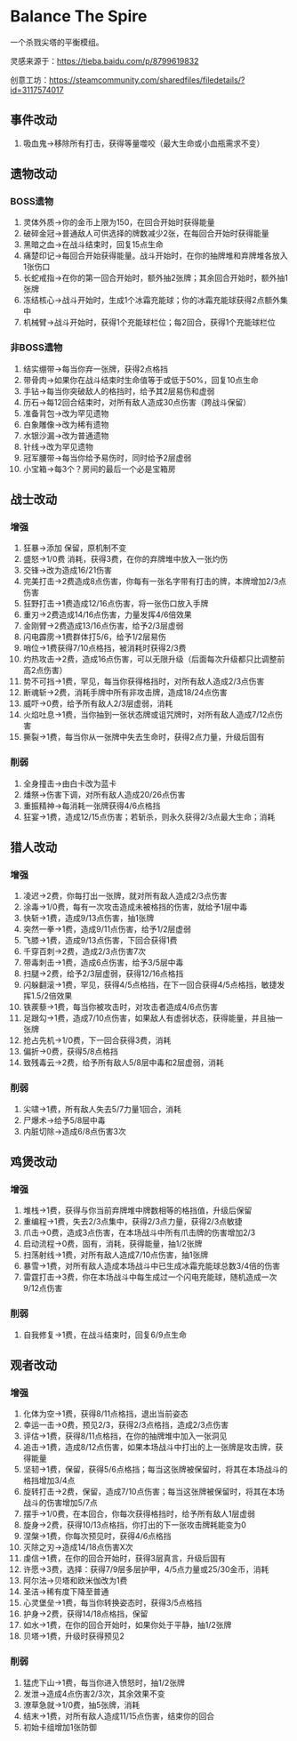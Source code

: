 # Balance The Spire

一个杀戮尖塔的平衡模组。

灵感来源于：https://tieba.baidu.com/p/8799619832

创意工坊：https://steamcommunity.com/sharedfiles/filedetails/?id=3117574017

## 事件改动

1. 吸血鬼→移除所有打击，获得等量噬咬（最大生命或小血瓶需求不变）

## 遗物改动

### BOSS遗物

1. 灵体外质→你的金币上限为150，在回合开始时获得能量
2. 破碎金冠→普通敌人可供选择的牌数减少2张，在每回合开始时获得能量
3. 黑暗之血→在战斗结束时，回复15点生命
4. 痛楚印记→每回合开始获得能量。战斗开始时，在你的抽牌堆和弃牌堆各放入1张伤口
5. 长蛇戒指→在你的第一回合开始时，额外抽2张牌；其余回合开始时，额外抽1张牌
6. 冻结核心→战斗开始时，生成1个冰霜充能球；你的冰霜充能球获得2点额外集中
7. 机械臂→战斗开始时，获得1个充能球栏位；每2回合，获得1个充能球栏位

### 非BOSS遗物

1. 结实绷带→每当你弃一张牌，获得2点格挡
2. 带骨肉→如果你在战斗结束时生命值等于或低于50%，回复10点生命
3. 手钻→每当你突破敌人的格挡时，给予其2层易伤和虚弱
4. 历石→每12回合结束时，对所有敌人造成30点伤害（跨战斗保留）
5. 准备背包→改为罕见遗物
6. 白象雕像→改为稀有遗物
7. 水银沙漏→改为普通遗物
8. 针线→改为罕见遗物
9. 冠军腰带→每当你给予易伤时，同时给予2层虚弱
10. 小宝箱→每3个？房间的最后一个必是宝箱房

## 战士改动

### 增强

1. 狂暴→添加 保留，原机制不变
2. 盛怒→1/0费 消耗，获得3费，在你的弃牌堆中放入一张灼伤
3. 交锋→改为造成16/21伤害
4. 完美打击→2费造成8点伤害，你每有一张名字带有打击的牌，本牌增加2/3点伤害
5. 狂野打击→1费造成12/16点伤害，将一张伤口放入手牌
6. 重刃→2费造成14/16点伤害，力量发挥4/6倍效果
7. 金刚臂→2费造成13/16点伤害，给予2/3层虚弱
8. 闪电霹雳→1费群体打5/6，给予1/2层易伤
9. 哨位→1费获得7/10点格挡，被消耗时获得2/3费
10. 灼热攻击→2费，造成16点伤害，可以无限升级（后面每次升级都只比调整前高2点伤害）
11. 势不可挡→1费，罕见，每当你获得格挡时，对所有敌人造成2/3点伤害
12. 断魂斩→2费，消耗手牌中所有非攻击牌，造成18/24点伤害
13. 威吓→0费，给予所有敌人2/3层虚弱，消耗
14. 火焰吐息→1费，当你抽到一张状态牌或诅咒牌时，对所有敌人造成7/12点伤害
15. 撕裂→1费，每当你从一张牌中失去生命时，获得2点力量，升级后固有

### 削弱

1. 全身撞击→由白卡改为蓝卡
2. 燔祭→伤害下调，对所有敌人造成20/26点伤害
3. 重振精神→每消耗一张牌获得4/6点格挡
4. 狂宴→1费，造成12/15点伤害；若斩杀，则永久获得2/3点最大生命；消耗

## 猎人改动

### 增强

1. 凌迟→2费，你每打出一张牌，就对所有敌人造成2/3点伤害
2. 涂毒→1/0费，每有一次攻击造成未被格挡的伤害，就给予1层中毒
3. 快斩→1费，造成9/13点伤害，抽1张牌
4. 突然一拳→1费，造成9/11点伤害，给予1/2层虚弱
5. 飞膝→1费，造成9/13点伤害，下回合获得1费
6. 千穿百刺→2费，造成2/3点伤害7次
7. 带毒刺击→1费，造成6点伤害，给予3/5层中毒
8. 扫腿→2费，给予2/3层虚弱，获得12/16点格挡
9. 闪躲翻滚→1费，罕见，获得4/5点格挡，在下一回合获得4/5点格挡，敏捷发挥1.5/2倍效果
10. 铁蒺藜→1费，每当你被攻击时，对攻击者造成4/6点伤害
11. 足跟勾→1费，造成7/10点伤害，如果敌人有虚弱状态，获得能量，并且抽一张牌
12. 抢占先机→1/0费，下一回合获得3费，消耗
13. 偏折→0费，获得5/8点格挡
14. 致残毒云→2费，给予所有敌人5/8层中毒和2层虚弱，消耗

### 削弱

1. 尖啸→1费，所有敌人失去5/7力量1回合，消耗
2. 尸爆术→给予5/8层中毒
3. 内脏切除→造成6/8点伤害3次

## 鸡煲改动

### 增强

1. 堆栈→1费，获得与你当前弃牌堆中牌数相等的格挡值，升级后保留
2. 重编程→1费，失去2/3点集中，获得2/3点力量，获得2/3点敏捷
3. 爪击→0费，造成3点伤害，在本场战斗中所有爪击牌的伤害增加2/3
4. 启动流程→0费，固有，消耗，获得能量，抽1/2张牌
5. 扫荡射线→1费，对所有敌人造成7/10点伤害，抽1张牌
6. 暴雪→1费，对所有敌人造成本场战斗中已生成冰霜充能球总数3/4倍的伤害
7. 雷霆打击→3费，你在本场战斗中每生成过一个闪电充能球，随机造成一次9/12点伤害

### 削弱

1. 自我修复→1费，在战斗结束时，回复6/9点生命

## 观者改动

### 增强

1. 化体为空→1费，获得8/11点格挡，退出当前姿态
2. 幸运一击→0费，预见2/3，获得2/3点格挡，造成2/3点伤害
3. 评估→1费，获得8/11点格挡，在你的抽牌堆中加入一张洞见
4. 追击→1费，造成8/12点伤害，如果本场战斗中打出的上一张牌是攻击牌，获得能量
5. 坚韧→1费，保留，获得5/6点格挡；每当这张牌被保留时，将其在本场战斗的格挡增加3/4点
6. 旋转打击→2费，保留，造成7/10点伤害；每当这张牌被保留时，将其在本场战斗的伤害增加5/7点
7. 摆手→1/0费，在本回合，你每次获得格挡时，给予所有敌人1层虚弱
8. 旋身→2费，获得10/13点格挡，你打出的下一张攻击牌耗能变为0
9. 涅槃→1费，你每次预见时，获得4/6点格挡
10. 灭除之刃→造成14/18点伤害X次
11. 虔信→1费，在你的回合开始时，获得3层真言，升级后固有
12. 许愿→3费，选择：获得7/9层多层护甲，4/5点力量或25/30金币，消耗
13. 阿尔法→贝塔和欧米伽改为1费
14. 圣洁→稀有度下降至普通
15. 心灵堡垒→1费，每当你转换姿态时，获得3/5点格挡
16. 护身→2费，获得14/18点格挡，保留
17. 如水→1费，在你的回合开始时，如果你处于平静，抽1/2张牌
18. 贝塔→1费，升级时获得预见2

### 削弱

1. 猛虎下山→1费，每当你进入愤怒时，抽1/2张牌
2. 发泄→造成4点伤害2/3次，其余效果不变
3. 潦草急就→1/0费，抽5张牌，消耗
4. 结末→1费，对所有敌人造成11/15点伤害，结束你的回合
5. 初始卡组增加1张防御

